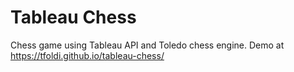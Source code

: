 # Tableau Chess
Chess game using Tableau API and Toledo chess engine. Demo at https://tfoldi.github.io/tableau-chess/
